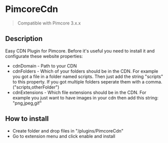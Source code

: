 # PimcoreCdn

> Compatible with Pimcore 3.x.x

## Description

Easy CDN Plugin for Pimcore. Before it's useful you need to install it and configurate these website properties:

* cdnDomain - Path to your CDN
* cdnFolders - Which of your folders should be in the CDN. For example you got a file in a folder named scripts. Then just add the string "scripts" to this property. If you got multiple folders seperate them with a comma. ("scripts,otherFolder")
* cdnExtensions - Which file extensions should be in the CDN. For example you just want to have images in your cdn then add this string: "png,jpeg,gif"

## How to install

* Create folder and drop files in "/plugins/PimcoreCdn"
* Go to extension menu and click enable and install